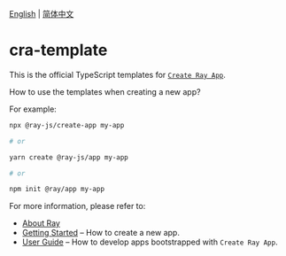 [English](README.md) | [简体中文](README_zh.md)


# cra-template

This is the official TypeScript templates for [`Create Ray App`](https://developer.tuya.com/cn/ray/guide/tutorial).

How to use the templates when creating a new app?

For example:

```sh
npx @ray-js/create-app my-app

# or

yarn create @ray-js/app my-app

# or

npm init @ray/app my-app
```

For more information, please refer to:
- [About Ray](https://developer.tuya.com/cn/ray)
- [Getting Started](https://developer.tuya.com/cn/ray/guide/tutorial/start) – How to create a new app.
- [User Guide](https://developer.tuya.com/cn/ray/guide) – How to develop apps bootstrapped with `Create Ray App`.
